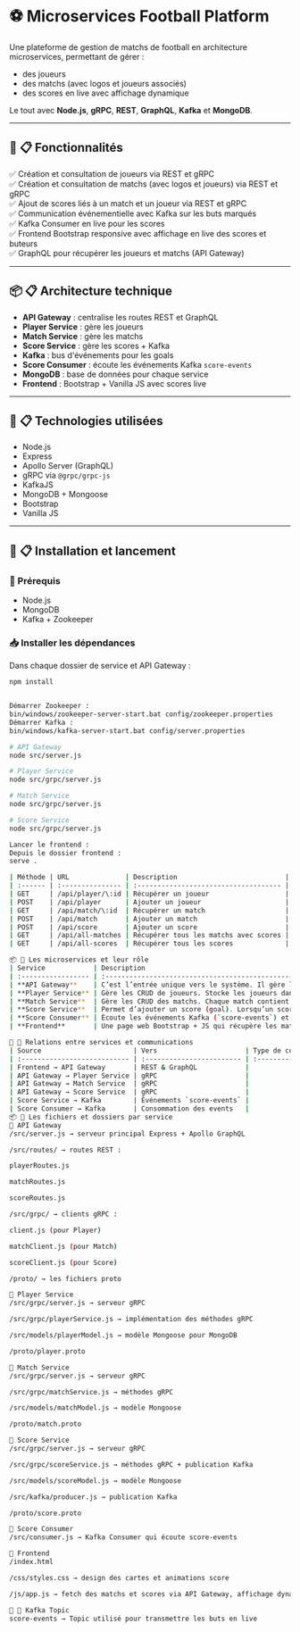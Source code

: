 # ⚽ Microservices Football Platform

Une plateforme de gestion de matchs de football en architecture microservices, permettant de gérer :
- des joueurs
- des matchs (avec logos et joueurs associés)
- des scores en live avec affichage dynamique

Le tout avec **Node.js**, **gRPC**, **REST**, **GraphQL**, **Kafka** et **MongoDB**.

---

## 📌 📋 Fonctionnalités

✅ Création et consultation de joueurs via REST et gRPC  
✅ Création et consultation de matchs (avec logos et joueurs) via REST et gRPC  
✅ Ajout de scores liés à un match et un joueur via REST et gRPC  
✅ Communication événementielle avec Kafka sur les buts marqués  
✅ Kafka Consumer en live pour les scores  
✅ Frontend Bootstrap responsive avec affichage en live des scores et buteurs  
✅ GraphQL pour récupérer les joueurs et matchs (API Gateway)

---

## 📦 📋 Architecture technique

- **API Gateway** : centralise les routes REST et GraphQL  
- **Player Service** : gère les joueurs  
- **Match Service** : gère les matchs  
- **Score Service** : gère les scores + Kafka  
- **Kafka** : bus d'événements pour les goals  
- **Score Consumer** : écoute les événements Kafka `score-events`  
- **MongoDB** : base de données pour chaque service  
- **Frontend** : Bootstrap + Vanilla JS avec scores live

---

## 📌 📋 Technologies utilisées

- Node.js  
- Express  
- Apollo Server (GraphQL)  
- gRPC via `@grpc/grpc-js`  
- KafkaJS  
- MongoDB + Mongoose  
- Bootstrap  
- Vanilla JS

---

## 📌 📋 Installation et lancement

### 🔧 Prérequis
- Node.js
- MongoDB
- Kafka + Zookeeper

### 📥 Installer les dépendances
Dans chaque dossier de service et API Gateway :
```bash
npm install


Démarrer Zookeeper :
bin/windows/zookeeper-server-start.bat config/zookeeper.properties
Démarrer Kafka :
bin/windows/kafka-server-start.bat config/server.properties

# API Gateway
node src/server.js

# Player Service
node src/grpc/server.js

# Match Service
node src/grpc/server.js

# Score Service
node src/grpc/server.js

Lancer le frontend :
Depuis le dossier frontend :
serve .

| Méthode | URL              | Description                           |
| :------ | :--------------- | :------------------------------------ |
| GET     | /api/player/\:id | Récupérer un joueur                   |
| POST    | /api/player      | Ajouter un joueur                     |
| GET     | /api/match/\:id  | Récupérer un match                    |
| POST    | /api/match       | Ajouter un match                      |
| POST    | /api/score       | Ajouter un score                      |
| GET     | /api/all-matches | Récupérer tous les matchs avec scores |
| GET     | /api/all-scores  | Récupérer tous les scores             |

📦 📖 Les microservices et leur rôle
| Service            | Description                                                                                                                                                                             |
| :----------------- | :-------------------------------------------------------------------------------------------------------------------------------------------------------------------------------------- |
| **API Gateway**    | C’est l’entrée unique vers le système. Il gère les routes REST et GraphQL. Il communique avec les autres services via gRPC                                                              |
| **Player Service** | Gère les CRUD de joueurs. Stocke les joueurs dans MongoDB. Expose des méthodes gRPC : `GetPlayer`, `CreatePlayer`                                                                       |
| **Match Service**  | Gère les CRUD des matchs. Chaque match contient les noms des équipes, les logos, la date et les joueurs associés. Expose des méthodes gRPC : `GetMatch`, `CreateMatch`, `GetAllMatches` |
| **Score Service**  | Permet d’ajouter un score (goal). Lorsqu’un score est ajouté, il publie un événement Kafka (`score-events`) et stocke le score en BDD                                                   |
| **Score Consumer** | Écoute les événements Kafka (`score-events`) et affiche en live dans la console les détails du but                                                                                      |
| **Frontend**       | Une page web Bootstrap + JS qui récupère les matchs et scores via API Gateway et les affiche en live avec animation de score                                                            |

📖 📌 Relations entre services et communications
| Source                       | Vers                      | Type de communication |
| :--------------------------- | :------------------------ | :-------------------- |
| Frontend → API Gateway       | REST & GraphQL            |                       |
| API Gateway → Player Service | gRPC                      |                       |
| API Gateway → Match Service  | gRPC                      |                       |
| API Gateway → Score Service  | gRPC                      |                       |
| Score Service → Kafka        | Événements `score-events` |                       |
| Score Consumer → Kafka       | Consommation des events   |                       |
📦 📖 Les fichiers et dossiers par service
📂 API Gateway
/src/server.js → serveur principal Express + Apollo GraphQL

/src/routes/ → routes REST :

playerRoutes.js

matchRoutes.js

scoreRoutes.js

/src/grpc/ → clients gRPC :

client.js (pour Player)

matchClient.js (pour Match)

scoreClient.js (pour Score)

/proto/ → les fichiers proto

📂 Player Service
/src/grpc/server.js → serveur gRPC

/src/grpc/playerService.js → implémentation des méthodes gRPC

/src/models/playerModel.js → modèle Mongoose pour MongoDB

/proto/player.proto

📂 Match Service
/src/grpc/server.js → serveur gRPC

/src/grpc/matchService.js → méthodes gRPC

/src/models/matchModel.js → modèle Mongoose

/proto/match.proto

📂 Score Service
/src/grpc/server.js → serveur gRPC

/src/grpc/scoreService.js → méthodes gRPC + publication Kafka

/src/models/scoreModel.js → modèle Mongoose

/src/kafka/producer.js → publication Kafka

/proto/score.proto

📂 Score Consumer
/src/consumer.js → Kafka Consumer qui écoute score-events

📂 Frontend
/index.html

/css/styles.css → design des cartes et animations score

/js/app.js → fetch des matchs et scores via API Gateway, affichage dynamique, effet live

📖 📌 Kafka Topic
score-events → Topic utilisé pour transmettre les buts en live





